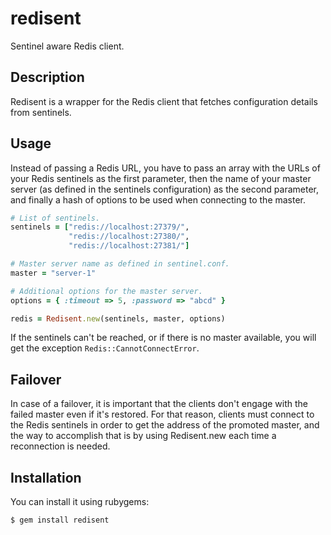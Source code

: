 redisent
====

Sentinel aware Redis client.

Description
-----------

Redisent is a wrapper for the Redis client that fetches configuration
details from sentinels.

## Usage

Instead of passing a Redis URL, you have to pass an array with the
URLs of your Redis sentinels as the first parameter, then the name
of your master server (as defined in the sentinels configuration) as
the second parameter, and finally a hash of options to be used when
connecting to the master.

```ruby
# List of sentinels.
sentinels = ["redis://localhost:27379/",
             "redis://localhost:27380/",
             "redis://localhost:27381/"]

# Master server name as defined in sentinel.conf.
master = "server-1"

# Additional options for the master server.
options = { :timeout => 5, :password => "abcd" }

redis = Redisent.new(sentinels, master, options)
```

If the sentinels can't be reached, or if there is no master available,
you will get the exception `Redis::CannotConnectError`.

## Failover

In case of a failover, it is important that the clients don't engage
with the failed master even if it's restored. For that reason, clients
must connect to the Redis sentinels in order to get the address of the
promoted master, and the way to accomplish that is by using
Redisent.new each time a reconnection is needed.

## Installation

You can install it using rubygems:

```
$ gem install redisent
```
